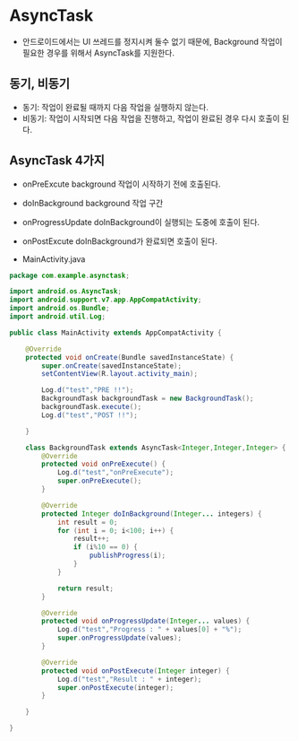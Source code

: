 # AsyncTask

* 안드로이드에서는 UI 쓰레드를 정지시켜 둘수 없기 때문에, Background 작업이 필요한 경우를 위해서 AsyncTask를 지원한다.

## 동기, 비동기

* 동기: 작업이 완료될 때까지 다음 작업을 실행하지 않는다.
* 비동기: 작업이 시작되면 다음 작업을 진행하고, 작업이 완료된 경우 다시 호출이 된다.

## AsyncTask 4가지
* onPreExcute
background 작업이 시작하기 전에 호출된다.
* doInBackground
background 작업 구간
* onProgressUpdate
doInBackground이 실행되는 도중에 호출이 된다.
* onPostExcute
doInBackground가 완료되면 호출이 된다.

* MainActivity.java
```java
package com.example.asynctask;

import android.os.AsyncTask;
import android.support.v7.app.AppCompatActivity;
import android.os.Bundle;
import android.util.Log;

public class MainActivity extends AppCompatActivity {

    @Override
    protected void onCreate(Bundle savedInstanceState) {
        super.onCreate(savedInstanceState);
        setContentView(R.layout.activity_main);

        Log.d("test","PRE !!");
        BackgroundTask backgroundTask = new BackgroundTask();
        backgroundTask.execute();
        Log.d("test","POST !!");

    }

    class BackgroundTask extends AsyncTask<Integer,Integer,Integer> {
        @Override
        protected void onPreExecute() {
            Log.d("test","onPreExecute");
            super.onPreExecute();
        }

        @Override
        protected Integer doInBackground(Integer... integers) {
            int result = 0;
            for (int i = 0; i<100; i++) {
                result++;
                if (i%10 == 0) {
                    publishProgress(i);
                }
            }

            return result;
        }

        @Override
        protected void onProgressUpdate(Integer... values) {
            Log.d("test","Progress : " + values[0] + "%");
            super.onProgressUpdate(values);
        }

        @Override
        protected void onPostExecute(Integer integer) {
            Log.d("test","Result : " + integer);
            super.onPostExecute(integer);
        }

    }

}

```